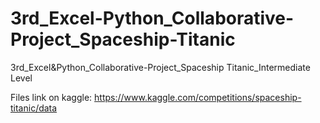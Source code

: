 # 3rd_Excel-Python_Collaborative-Project_Spaceship-Titanic
3rd_Excel&amp;Python_Collaborative-Project_Spaceship Titanic_Intermediate Level

Files link on kaggle: https://www.kaggle.com/competitions/spaceship-titanic/data
